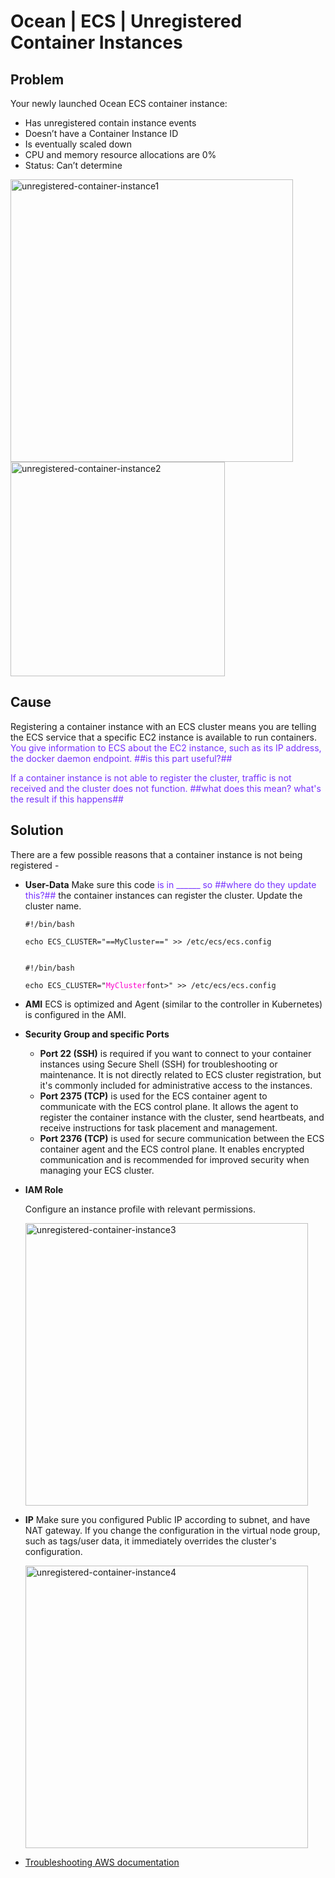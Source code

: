 <meta name=“robots” content=“noindex”>

# Ocean | ECS | Unregistered Container Instances

## **Problem**
Your newly launched Ocean ECS container instance:
* Has unregistered contain instance events
* Doesn’t have a Container Instance ID
* Is eventually scaled down
* CPU and memory resource allocations are 0%
* Status: Can’t determine

<img width="452" alt="unregistered-container-instance1" src="https://github.com/spotinst/help/assets/167069628/acd9d60a-4952-4955-b119-593ccfb9c067">

<img width="343" alt="unregistered-container-instance2" src="https://github.com/spotinst/help/assets/167069628/d7713e91-2850-48ee-9d1a-aa439dcf91d1">

## **Cause**

Registering a container instance with an ECS cluster means you are telling the ECS service that a specific EC2 instance is available to run containers. <font color="#7632FE">You give information to ECS about the EC2 instance, such as its IP address, the docker daemon endpoint. ##is this part useful?##</font>

<font color="#7632FE">If a container instance is not able to register the cluster, traffic is not received and the cluster does not function. ##what does this mean? what's the result if this happens##</font>


## **Solution**

There are a few possible reasons that a container instance is not being registered - 

* **User-Data**
  Make sure this code <font color="#7632FE">is in ______ so ##where do they update this?##</font> the container instances can register the cluster. Update the cluster name.
  
  ````
  #!/bin/bash
  
  echo ECS_CLUSTER="==MyCluster==" >> /etc/ecs/ecs.config
  ````

  <pre><code>
  #!/bin/bash
  
  echo ECS_CLUSTER="<font color="#FC01CC">MyCluster</font>font>" >> /etc/ecs/ecs.config
  </code></pre>
* **AMI**
  ECS is optimized and Agent (similar to the controller in Kubernetes) is configured in the AMI.
  
* **Security Group and specific Ports**
  * **Port 22 (SSH)** is required if you want to connect to your container instances using Secure Shell (SSH) for troubleshooting or maintenance.
    It is not directly related to ECS cluster registration, but it's commonly included for administrative access to the instances.
  * **Port 2375 (TCP)** is used for the ECS container agent to communicate with the ECS control plane. It allows the agent to register the container instance with the cluster, send heartbeats, and receive instructions for task placement and management.
  * **Port 2376 (TCP)** is used for secure communication between the ECS container agent and the ECS control plane. It enables encrypted communication and is recommended for improved security when managing your ECS cluster.

* **IAM Role**

  Configure an instance profile with relevant permissions.

  <img width="452" alt="unregistered-container-instance3" src="https://github.com/spotinst/help/assets/167069628/b51d91f7-c067-431f-94b5-64926a6e469c">

* **IP**
  Make sure you configured Public IP according to subnet, and have NAT gateway.
  If you change the configuration in the virtual node group, such as tags/user data, it immediately overrides the cluster's configuration.

  <img width="452" alt="unregistered-container-instance4" src="https://github.com/spotinst/help/assets/167069628/98a19d66-d218-41da-bb88-5a99220dcac3">


* [Troubleshooting AWS documentation](https://aws.amazon.com/premiumsupport/knowledge-center/ecs-instance-unable-join-cluster/)   
  

